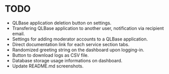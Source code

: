 # TODO

- QLBase application deletion button on settings.
- Transfering QLBase application to another user, notification via recipient email.
- Settings for adding moderator accounts to a QLBase application.
- Direct documentation link for each service section tabs.
- Randomized greeting string on the dashboard upon logging-in.
- Button to download logs as CSV file.
- Database storage usage informations on dashboard.
- Update README.md screenshots.